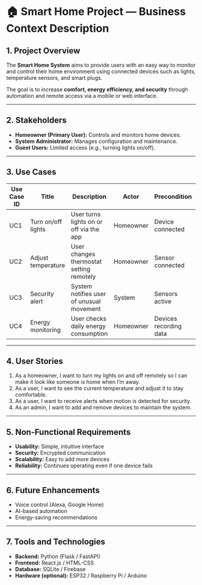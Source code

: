 # 🏠 Smart Home Project — Business Context Description

## 1. Project Overview
The **Smart Home System** aims to provide users with an easy way to monitor and control their home environment using connected devices such as lights, temperature sensors, and smart plugs.

The goal is to increase **comfort, energy efficiency, and security** through automation and remote access via a mobile or web interface.

---

## 2. Stakeholders
- **Homeowner (Primary User):** Controls and monitors home devices.
- **System Administrator:** Manages configuration and maintenance.
- **Guest Users:** Limited access (e.g., turning lights on/off).

---

## 3. Use Cases

| Use Case ID | Title | Description | Actor | Precondition | Outcome |
|--------------|--------|-------------|--------|---------------|----------|
| UC1 | Turn on/off lights | User turns lights on or off via the app | Homeowner | Device connected | Light status updated |
| UC2 | Adjust temperature | User changes thermostat setting remotely | Homeowner | Sensor connected | Room temperature adjusts |
| UC3 | Security alert | System notifies user of unusual movement | System | Sensors active | Notification sent |
| UC4 | Energy monitoring | User checks daily energy consumption | Homeowner | Devices recording data | Report displayed |

---

## 4. User Stories

1. As a homeowner, I want to turn my lights on and off remotely so I can make it look like someone is home when I’m away.  
2. As a user, I want to see the current temperature and adjust it to stay comfortable.  
3. As a user, I want to receive alerts when motion is detected for security.  
4. As an admin, I want to add and remove devices to maintain the system.

---

## 5. Non-Functional Requirements
- **Usability:** Simple, intuitive interface  
- **Security:** Encrypted communication  
- **Scalability:** Easy to add more devices  
- **Reliability:** Continues operating even if one device fails

---

## 6. Future Enhancements
- Voice control (Alexa, Google Home)
- AI-based automation
- Energy-saving recommendations

---

## 7. Tools and Technologies
- **Backend:** Python (Flask / FastAPI)
- **Frontend:** React.js / HTML-CSS
- **Database:** SQLite / Firebase
- **Hardware (optional):** ESP32 / Raspberry Pi / Arduino
